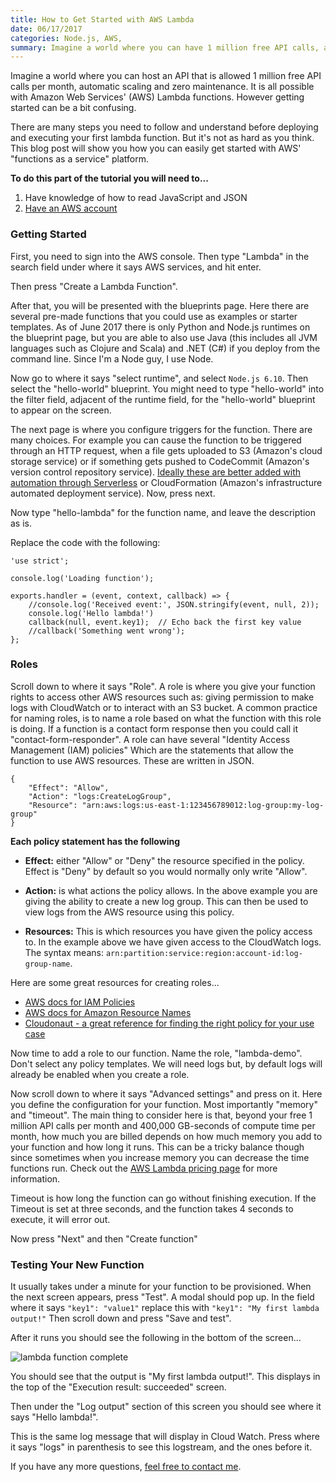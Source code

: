 ```yaml
---
title: How to Get Started with AWS Lambda
date: 06/17/2017
categories: Node.js, AWS,
summary: Imagine a world where you can have 1 million free API calls, automatic scaling and zero maintenance. It is all possible with Amazon Web Services (AWS) Lambda functions. However getting started can be a bit confusing.
---
```


Imagine a world where you can host an API that is allowed 1 million free API calls per month, automatic scaling and zero maintenance. It is all possible with Amazon Web Services' (AWS) Lambda functions. However getting started can be a bit confusing.

There are many steps you need to follow and understand before deploying and executing your first lambda function. But it's not as hard as you think. This blog post will show you how you can easily get started with AWS' "functions as a service" platform.

**To do this part of the tutorial you will need to...**
1) Have knowledge of how to read JavaScript and JSON
2) [Have an AWS account](https://www.amazon.com/ap/signin?openid.assoc_handle=aws&openid.return_to=https%3A%2F%2Fsignin.aws.amazon.com%2Foauth%3Fresponse_type%3Dcode%26client_id%3Darn%253Aaws%253Aiam%253A%253A015428540659%253Auser%252Fhomepage%26redirect_uri%3Dhttps%253A%252F%252Fconsole.aws.amazon.com%252Fconsole%252Fhome%253Fregion%253Dus-east-1%2526state%253DhashArgs%252523%2526isauthcode%253Dtrue%26noAuthCookie%3Dtrue&openid.mode=checkid_setup&openid.ns=http%3A%2F%2Fspecs.openid.net%2Fauth%2F2.0&openid.identity=http%3A%2F%2Fspecs.openid.net%2Fauth%2F2.0%2Fidentifier_select&openid.claimed_id=http%3A%2F%2Fspecs.openid.net%2Fauth%2F2.0%2Fidentifier_select&action=&disableCorpSignUp=&clientContext=&marketPlaceId=&poolName=&authCookies=&pageId=aws.ssop&siteState=registered%2Cen_US&accountStatusPolicy=P1&sso=&openid.pape.preferred_auth_policies=MultifactorPhysical&openid.pape.max_auth_age=120&openid.ns.pape=http%3A%2F%2Fspecs.openid.net%2Fextensions%2Fpape%2F1.0&server=%2Fap%2Fsignin%3Fie%3DUTF8&accountPoolAlias=&forceMobileApp=0&language=en_US&forceMobileLayout=0)

### Getting Started

First, you need to sign into the AWS console. Then type "Lambda" in the search field under where it says AWS services, and hit enter.

Then press "Create a Lambda Function".

After that, you will be presented with the blueprints page. Here there are several pre-made functions that you could use as examples or starter templates. As of June 2017 there is only Python and Node.js runtimes on the blueprint page, but you are able to also use Java (this includes all JVM languages such as Clojure and Scala) and .NET (C#) if you deploy from the command line. Since I'm a Node guy, I use Node.

Now go to where it says "select runtime", and select `Node.js 6.10`. Then select the "hello-world" blueprint. You might need to type "hello-world" into the filter field, adjacent of the runtime field, for the "hello-world" blueprint to appear on the screen.

The next page is where you configure triggers for the function. There are many choices. For example you can cause the function to be triggered through an HTTP request, when a file gets uploaded to S3 (Amazon's cloud storage service) or if something gets pushed to CodeCommit (Amazon's version control repository service). [Ideally these are better added with automation through Serverless](/blog/deploy-aws-lambda-function-serverless/) or CloudFormation (Amazon's infrastructure automated deployment service).  Now, press next.

Now type "hello-lambda" for the function name, and leave the description as is.

Replace the code with the following:

```
'use strict';

console.log('Loading function');

exports.handler = (event, context, callback) => {
    //console.log('Received event:', JSON.stringify(event, null, 2));
    console.log('Hello lambda!')
    callback(null, event.key1);  // Echo back the first key value
    //callback('Something went wrong');
};
```

### Roles

Scroll down to where it says "Role". A role is where you give your function rights to access other AWS resources such as: giving permission to make logs with CloudWatch or to interact with an S3 bucket. A common practice for naming roles, is to name a role based on what the function with this role is doing. If a function is a contact form response then you could call it "contact-form-responder". A role can have several "Identity Access Management (IAM) policies" Which are the statements that allow the function to use AWS resources. These are written in JSON.

```
{
    "Effect": "Allow",
    "Action": "logs:CreateLogGroup",
    "Resource": "arn:aws:logs:us-east-1:123456789012:log-group:my-log-group"
}
```

**Each policy statement has the following**

- **Effect:** either "Allow" or "Deny" the resource specified in the policy. Effect is "Deny" by default so you would normally only write "Allow".

- **Action:** is what actions the policy allows. In the above example you are giving the ability to create a new log group. This can then be used to view logs from the AWS resource using this policy.

- **Resources:** This is which resources you have given the policy access to. In the example above we have given access to the CloudWatch logs. The syntax means: `arn:partition:service:region:account-id:log-group-name`.

Here are some great resources for creating roles...

- [AWS docs for IAM Policies](http://docs.aws.amazon.com/IAM/latest/UserGuide/access_policies.html)
- [AWS docs for Amazon Resource Names](http://docs.aws.amazon.com/general/latest/gr/aws-arns-and-namespaces.html#arn-syntax-cloudwatch-logs)
- [Cloudonaut - a great reference for finding the right policy for your use case](https://iam.cloudonaut.io/reference/index.html#/)

Now time to add a role to our function. Name the role, "lambda-demo". Don't select any policy templates. We will need logs but, by default logs will already be enabled when you create a role.

Now scroll down to where it says "Advanced settings" and press on it. Here you define the configuration for your function. Most importantly "memory" and "timeout". The main thing to consider here is that, beyond your free 1 million API calls per month and 400,000 GB-seconds of compute time per month, how much you are billed depends on how much memory you add to your function and how long it runs. This can be a tricky balance though since sometimes when you increase memory you can decrease the time functions run. Check out the [AWS Lambda pricing page](https://aws.amazon.com/lambda/pricing/) for more information.

Timeout is how long the function can go without finishing execution. If the Timeout is set at three seconds, and the function takes 4 seconds to execute, it will error out.

Now press "Next" and then "Create function"

### Testing Your New Function

It usually takes under a minute for your function to be provisioned. When the next screen appears, press "Test". A modal should pop up. In the field where it says `"key1": "value1"` replace this with `"key1": "My first lambda output!"` Then scroll down and press "Save and test".

After it runs you should see the following in the bottom of the screen...

![lambda function complete](/blog/getting-started-with-aws-lambda-and-serverless/lambda-function-complete.png)

You should see that the output is "My first lambda output!". This displays in the top of the "Execution result: succeeded" screen.

Then under the "Log output" section of this screen you should see where it says "Hello lambda!".

This is the same log message that will display in Cloud Watch. Press where it says "logs" in parenthesis to see this logstream, and the ones before it.

 If you have any more questions, [feel free to contact me](/contact/).
